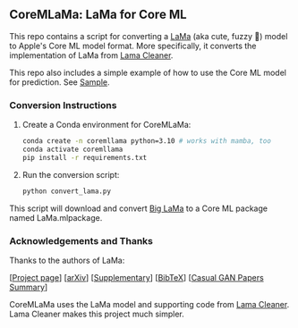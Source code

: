 ## CoreMLaMa: LaMa for Core ML

This repo contains a script for converting a [LaMa](https://advimman.github.io/lama-project/) (aka cute, fuzzy 🦙) model to Apple's Core ML model format. More specifically, it converts the implementation of LaMa from [Lama Cleaner](https://github.com/Sanster/lama-cleaner).

This repo also includes a simple example of how to use the Core ML model for prediction. See [Sample](Sample).

### Conversion Instructions

1. Create a Conda environment for CoreMLaMa:
    ```sh
    conda create -n coremllama python=3.10 # works with mamba, too
    conda activate coremllama
    pip install -r requirements.txt
    ```

2. Run the conversion script:
    ```sh
    python convert_lama.py
    ```

This script will download and convert [Big LaMa](https://github.com/advimman/lama#models-options) to a Core ML package named LaMa.mlpackage.

### Acknowledgements and Thanks

Thanks to the authors of LaMa:

[[Project page](https://advimman.github.io/lama-project/)] [[arXiv](https://arxiv.org/abs/2109.07161)] [[Supplementary](https://ashukha.com/projects/lama_21/lama_supmat_2021.pdf)] [[BibTeX](https://senya-ashukha.github.io/projects/lama_21/paper.txt)] [[Casual GAN Papers Summary](https://www.casualganpapers.com/large-masks-fourier-convolutions-inpainting/LaMa-explained.html)]

CoreMLaMa uses the LaMa model and supporting code from [Lama Cleaner](https://github.com/Sanster/lama-cleaner). Lama Cleaner makes this project much simpler.

